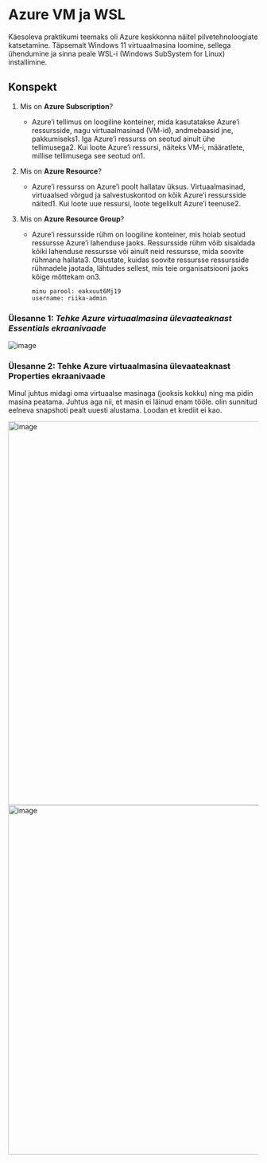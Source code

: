 # Azure VM ja WSL

Käesoleva praktikumi teemaks oli Azure keskkonna näitel pilvetehnoloogiate katsetamine. 
Täpsemalt Windows 11 virtuaalmasina loomine, sellega ühendumine ja sinna peale WSL-i (Windows SubSystem for Linux) installimine.


## Konspekt
1. Mis on **Azure Subscription**?
   *  Azure’i tellimus on loogiline konteiner, mida kasutatakse Azure’i ressursside, nagu virtuaalmasinad (VM-id), andmebaasid jne, pakkumiseks1.
     Iga Azure’i ressurss on seotud ainult ühe tellimusega2.
     Kui loote Azure’i ressursi, näiteks VM-i, määratlete, millise tellimusega see seotud on1.

3. Mis on **Azure Resource**?
   *  Azure’i ressurss on Azure’i poolt hallatav üksus.
     Virtuaalmasinad, virtuaalsed võrgud ja salvestuskontod on kõik Azure’i ressursside näited1.
     Kui loote uue ressursi, loote tegelikult Azure’i teenuse2.

5. Mis on **Azure Resource Group**?
   *  Azure’i ressursside rühm on loogiline konteiner, mis hoiab seotud ressursse Azure’i lahenduse jaoks.
     Ressursside rühm võib sisaldada kõiki lahenduse ressursse või ainult neid ressursse, mida soovite rühmana hallata3.
     Otsustate, kuidas soovite ressursse ressursside rühmadele jaotada, lähtudes sellest, mis teie organisatsiooni jaoks kõige mõttekam on3.

          minu parool: eakxuut6Mj19
          username: riika-admin

### Ülesanne 1: _Tehke Azure virtuaalmasina ülevaateaknast Essentials ekraanivaade_

![image](https://github.com/riikaseeba/opsys2023/assets/144622934/b2209857-8ea2-49a8-a8f4-d04791ec91b7)

### Ülesanne 2: Tehke Azure virtuaalmasina ülevaateaknast Properties ekraanivaade
Minul juhtus midagi oma virtuaalse masinaga (jooksis kokku) ning ma pidin masina peatama. Juhtus aga nii, et masin ei läinud enam tööle. olin sunnitud eelneva snapshoti pealt uuesti alustama. Loodan et krediit ei kao.

<img width="771" alt="image" src="https://github.com/riikaseeba/opsys2023/assets/144622934/68b3cff3-7814-4997-a574-4b0293c53b56">
<img width="702" alt="image" src="https://github.com/riikaseeba/opsys2023/assets/144622934/1d6554c9-b267-46da-b188-0b85502d8bad">

